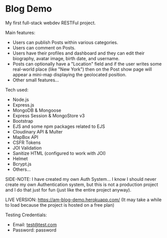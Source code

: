 # Blog Demo

My first full-stack webdev RESTFul project.

Main features:
- Users can publish Posts within various categories.
- Users can comment on Posts.
- Users have their profiles and dashboard and they can edit their biography, avatar image, birth date, and username.
- Posts can optionally have a "Location" field and if the user writes some real-world place (like "New York") then on the Post show page will appear a mini-map displaying the geolocated position.
- Other small features...

Tech used:
- Node.js
- Express.js
- MongoDB & Mongoose
- Express Session & MongoStore v3
- Bootstrap
- EJS and some npm packages related to EJS
- Cloudinary API & Multer
- MapBox API
- CSFR Tokens
- JOI Validation
- Sanitize HTML (configured to work with JOI)
- Helmet
- Bcrypt.js
- Others...

SIDE-NOTE:
I have created my own Auth System... I know I should never create my own Authentication system, but this is not a production project
and I do that just for fun (just like the entire project anyway).

LIVE VERSION: https://am-blog-demo.herokuapp.com/
(It may take a while to load because the project is hosted on a free plan)

Testing Credentials:
  - Email: test@test.com
  - Password: password
